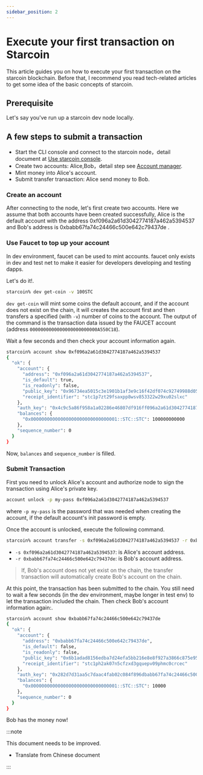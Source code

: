 ```yaml
--- 
sidebar_position: 2
---
```


# Execute your first transaction on Starcoin


This article guides you on how to execute your first transaction on the starcoin blockchain.
Before that, I recommend you read tech-related articles to get some idea of the basic concepts of starcoin.


## Prerequisite

Let's say you've run up a starcoin dev node locally.

## A few steps to submit a transaction

- Start the CLI console and connect to the starcoin node，detail document at [Use starcoin console](../setup/starcoin-usage).
- Create two accounts: Alice,Bob，detail step see [Account manager](../accounts/account-manage).
- Mint money into Alice's account.
- Submit transfer transaction: Alice send money to Bob.

### Create an account

After connecting to the node, let's first create two accounts. Here we assume that both accounts have been created successfully, 
Alice is the default account with the address 0xf096a2a61d3042774187a462a5394537 and Bob's address is 0xbabb67fa74c24466c500e642c79437de .

### Use Faucet to top up your account

 In dev environment, faucet can be used to mint accounts. faucet only exists in dev and test net to make it easier for developers developing and testing dapps.

 Let's do it!.

 ``` bash
starcoin% dev get-coin -v 100STC
```

`dev get-coin` will mint some coins the default account, and if the account does not exist on the chain, it will creates the account first and then transfers a specified (with `-v`) number of coins to the account.
The output of the command is the transaction data  issued by the FAUCET account (address `0000000000000000000000000A550C18`).

Wait a few seconds and then check your account information again.

```bash
starcoin% account show 0xf096a2a61d3042774187a462a5394537
{
  "ok": {
    "account": {
      "address": "0xf096a2a61d3042774187a462a5394537",
      "is_default": true,
      "is_readonly": false,
      "public_key": "0x96734ea5015c3e1901b1af3e9c16f42df074c92749988d0563be3f5df65c2da6",
      "receipt_identifier": "stc1p7zt29fsaxpp8wsv853322w29xu02slxc"
    },
    "auth_key": "0x4c9c5a86f958a1a02286e46807df916ff096a2a61d3042774187a462a5394537",
    "balances": {
      "0x00000000000000000000000000000001::STC::STC": 100000000000
    },
    "sequence_number": 0
  }
}
```

Now, `balances` and `sequence_number` is filled.



### Submit Transaction

First you need to unlock Alice's account and authorize node to sign the transaction using Alice's private key.

```` bash
account unlock -p my-pass 0xf096a2a61d3042774187a462a5394537
````

where `-p my-pass` is the password that was needed when creating the account, if the default account's init password is empty.

Once the account is unlocked, execute the following command.

```bash
starcoin% account transfer -s 0xf096a2a61d3042774187a462a5394537 -r 0xbabb67fa74c24466c500e642c79437de -v 10000 -b
```

- `-s 0xf096a2a61d3042774187a462a5394537`: is Alice's account address.
- `-r 0xbabb67fa74c24466c500e642c79437de`: is Bob's account address.

> If, Bob's account does not yet exist on the chain, the transfer transaction will automatically create Bob's account on the chain.


At this point, the transaction has been submitted to the chain.
You still need to wait a few seconds (in the dev environment, maybe longer in test env) to let the transaction included the chain.
Then check Bob's account information again:.


``` bash
starcoin% account show 0xbabb67fa74c24466c500e642c79437de
{
  "ok": {
    "account": {
      "address": "0xbabb67fa74c24466c500e642c79437de",
      "is_default": false,
      "is_readonly": false,
      "public_key": "0x6b1adad8156edba7d24efa5bb216e8e8f927a3866c875e95a636e6399ae4ed46",
      "receipt_identifier": "stc1ph2ak07n5cfzxd3gquepv09phmc0crcec"
    },
    "auth_key": "0x282d7d31aa5c7daac4fab02c084f896dbabb67fa74c24466c500e642c79437de",
    "balances": {
      "0x00000000000000000000000000000001::STC::STC": 10000
    },
    "sequence_number": 0
  }
}
```

Bob has the money now!

:::note

This document needs to be improved.

* Translate from Chinese document

:::
